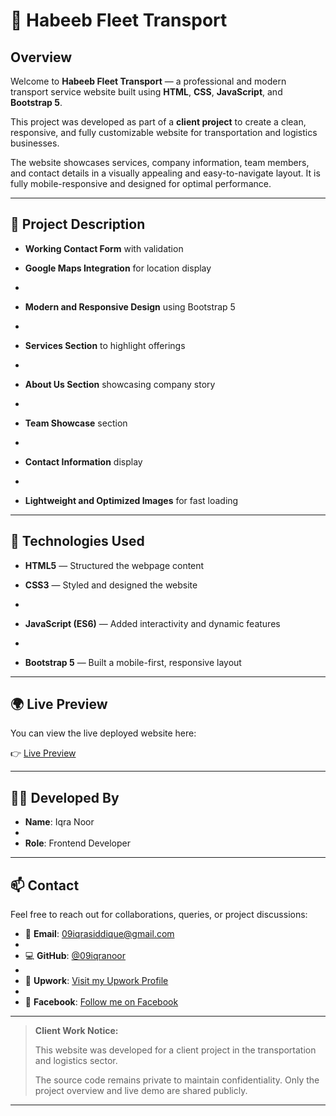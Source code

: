 # 🚌 Habeeb Fleet Transport

## Overview

Welcome to **Habeeb Fleet Transport** — a professional and modern transport service website built using **HTML**, **CSS**, **JavaScript**, and **Bootstrap 5**.  

This project was developed as part of a **client project** to create a clean, responsive, and fully customizable website for transportation and logistics businesses.

The website showcases services, company information, team members, and contact details in a visually appealing and easy-to-navigate layout. It is fully mobile-responsive and designed for optimal performance.

---

## 📄 Project Description

- **Working Contact Form** with validation

- **Google Maps Integration** for location display
- 
- **Modern and Responsive Design** using Bootstrap 5
- 
- **Services Section** to highlight offerings
- 
- **About Us Section** showcasing company story
- 
- **Team Showcase** section
- 
- **Contact Information** display
- 
- **Lightweight and Optimized Images** for fast loading

---

## 🔧 Technologies Used

- **HTML5** — Structured the webpage content

- **CSS3** — Styled and designed the website
- 
- **JavaScript (ES6)** — Added interactivity and dynamic features
- 
- **Bootstrap 5** — Built a mobile-first, responsive layout

---

## 🌍 Live Preview

You can view the live deployed website here:  

👉 [Live Preview](https://habeebtransport.netlify.app/)

---

## 👩‍💻 Developed By

- **Name**: Iqra Noor
-  
- **Role**: Frontend Developer

---

## 📫 Contact

Feel free to reach out for collaborations, queries, or project discussions:

- 📧 **Email**: [09iqrasiddique@gmail.com](mailto:09iqrasiddique@gmail.com)
- 
- 💻 **GitHub**: [@09iqranoor](https://github.com/09iqranoor)
- 
- 💼 **Upwork**: [Visit my Upwork Profile](https://www.upwork.com/freelancers/~0136b5e175f0d82d48?mp_source=share)
- 
- 📘 **Facebook**: [Follow me on Facebook](https://www.facebook.com/profile.php?id=61557992266772)

---

> **Client Work Notice:**
> 
> This website was developed for a client project in the transportation and logistics sector.
> 
> The source code remains private to maintain confidentiality. Only the project overview and live demo are shared publicly.

---
